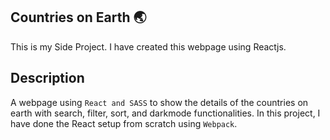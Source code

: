 ## Countries on Earth :earth_asia:

This is my Side Project.
I have created this webpage using Reactjs.

## Description
A webpage using `React and SASS` to show the details of the countries on earth with search, filter, sort, and darkmode functionalities.
In this project, I have done the React setup from scratch using `Webpack`.



